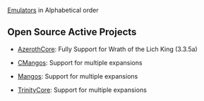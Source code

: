 [Emulators](emulation) in Alphabetical order

## Open Source Active Projects

* [AzerothCore](http://www.azerothcore.org): Fully Support for Wrath of the Lich King (3.3.5a)

* [CMangos](https://github.com/cmangos): Support for multiple expansions

* [Mangos](https://www.getmangos.eu/): Support for multiple expansions

* [TrinityCore](https://www.trinitycore.org): Support for multiple expansions
